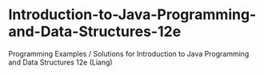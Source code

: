 # Introduction-to-Java-Programming-and-Data-Structures-12e
Programming Examples / Solutions for Introduction to Java Programming and Data Structures 12e (Liang)
